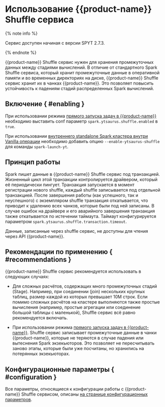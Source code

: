 # Использование {{product-name}} Shuffle сервиса

{% note info %}

Сервис доступен начиная с версии SPYT 2.7.3.

{% endnote %}

{{product-name}} Shuffle сервис нужен для хранения промежуточных данных между стадиями вычислений. В отличие от стандартного Spark Shuffle сервиса, который хранит промежуточные данные в оперативной памяти и во временных директориях на диске, {{product-name}} Shuffle сервис хранит их в чанках {{product-name}}. Это позволяет повысить устойчивость к падениям стадий распределенных Spark вычислений.

## Включение { #enabling }

При использовании режима [прямого запуска задач в {{product-name}}](../../../../user-guide/data-processing/spyt/launch.md#submit) необходимо выставить conf параметр `spark.ytsaurus.shuffle.enabled` в `true`.

При использовании [внутреннего standalone Spark кластера внутри Vanilla операции](../../../../user-guide/data-processing/spyt/launch.md#standalone) необходимо добавить опцию `--enable-ytsaurus-shuffle` для команды `spark-launch-yt`.

## Принцип работы

Spark пишет данные в {{product-name}} Shuffle сервис под транзакцией. Жизненный цикл этой транзакции контролируется драйвером, который её периодически пингует. Транзакция запускается в момент регистрации нового shuffle, каждый shuffle записывается под отдельной транзакцией. После завершения работы (как успешного, так и неуспешного) с экземпляром shuffle транзакция откатывается, что приводит к удалению всех чанков, которые были под ней записаны. В случае ошибок на драйвере и его аварийного завершения транзакция также откатывается по истечении таймаута. Таймаут конфигурируется параметром `spark.ytsaurus.shuffle.transaction.timeout`.

Данные, записанные через shuffle сервис, не доступны для чтения через API {{product-name}}.

## Рекомендации по применению { #recommendations }

{{product-name}} Shuffle сервис рекомендуется использовать в следующих случаях:

- Для сложных расчётов, содержащих много промежуточных стадий (Stage). Например, при соединении (join) нескольких крупных таблиц, размер каждой из которых превышает 10M строк. Если помимо сложных расчётов на кластере выполняются также простые вычисления (например, простые агрегации или соединение большой таблицы с маленькой), Shuffle сервис всё равно рекомендуется включать.

- При использовании режима [прямого запуска задач в {{product-name}}](../../../../user-guide/data-processing/spyt/launch.md#submit). Shuffle сервис записывает промежуточные данные в чанки {{product-name}}, которые не теряются в случае падения или вытеснения Spark экзекьюторов. Это позволяет не пересчитывать заново этапы, которые были уже посчитаны, но хранились на потерянных экзекьюторах.

## Конфигурационные параметры { #configuration }

Все параметры, относящиеся к конфигурации работы с {{product-name}} Shuffle сервисом, описаны [на странице конфигурационных параметров](../../../../user-guide/data-processing/spyt/thesaurus/configuration.md#shuffle).
